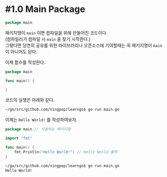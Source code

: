 # #1.0 Main Package

``` go
package main
```

패키지명이 `main` 이면 컴파일을 위해 만들어진 코드이다.<br/>
(컴파일러가 컴파일 시 `main` 을 찾기 시작한다.)<br/>
그렇다면 당연히 공유를 위한 라이브러리나 오픈소스에 기여할때는 꼭 패키지명이 `main` 이 아니어도 된다.<br/>

이제 함수를 작성한다.<br/>
``` go
package main

func main() {

}
```

코드의 실행은 아래와 같다.<br/>
``` bash
~/go/src/github.com/ningpop/learngo$ go run main.go
```

이제는 `Hello World!` 를 작성하여보자.<br/>
``` go
package main // 사용하는 패키지명

import "fmt"

func main() {
	fmt.Println("Hello World!") // Hello World 출력
}
```

``` bash
~/go/src/github.com/ningpop/learngo$ go run main.go
Hello World!
```